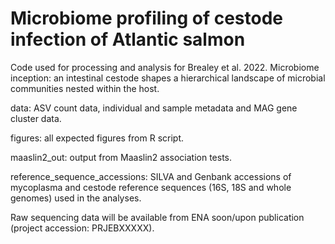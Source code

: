 # Microbiome profiling of cestode infection of Atlantic salmon
Code used for processing and analysis for Brealey et al. 2022. Microbiome inception: an intestinal cestode shapes a hierarchical landscape of microbial communities nested within the host.

data: ASV count data, individual and sample metadata and MAG gene cluster data.

figures: all expected figures from R script.

maaslin2_out: output from Maaslin2 association tests.

reference_sequence_accessions: SILVA and Genbank accessions of mycoplasma and cestode reference sequences (16S, 18S and whole genomes) used in the analyses.


Raw sequencing data will be available from ENA soon/upon publication (project accession: PRJEBXXXXX).
